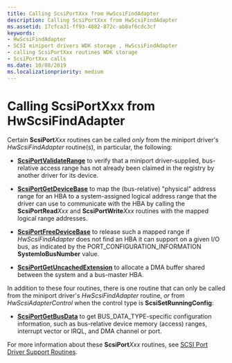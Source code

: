 ```yaml
---
title: Calling ScsiPortXxx from HwScsiFindAdapter
description: Calling ScsiPortXxx from HwScsiFindAdapter
ms.assetid: 17cfca31-ff93-4882-872c-ab8af6cdc3cf
keywords:
- HwScsiFindAdapter
- SCSI miniport drivers WDK storage , HwScsiFindAdapter
- calling ScsiPortXxx routines WDK storage
- ScsiPortXxx calls
ms.date: 10/08/2019
ms.localizationpriority: medium
---
```


# Calling ScsiPortXxx from HwScsiFindAdapter

Certain **ScsiPort**_Xxx_ routines can be called *only* from the miniport driver's *HwScsiFindAdapter* routine(s), in particular, the following:

- [**ScsiPortValidateRange**](https://docs.microsoft.com/windows-hardware/drivers/ddi/srb/nf-srb-scsiportvalidaterange) to verify that a miniport driver-supplied, bus-relative access range has not already been claimed in the registry by another driver for its device.

- [**ScsiPortGetDeviceBase**](https://docs.microsoft.com/windows-hardware/drivers/ddi/srb/nf-srb-scsiportgetdevicebase) to map the (bus-relative) "physical" address range for an HBA to a system-assigned logical address range that the driver can use to communicate with the HBA by calling the **ScsiPortRead**_Xxx_ and **ScsiPortWrite**_Xxx_ routines with the mapped logical range addresses.

- [**ScsiPortFreeDeviceBase**](https://docs.microsoft.com/windows-hardware/drivers/ddi/srb/nf-srb-scsiportfreedevicebase) to release such a mapped range if *HwScsiFindAdapter* does not find an HBA it can support on a given I/O bus, as indicated by the PORT\_CONFIGURATION\_INFORMATION **SystemIoBusNumber** value.

- [**ScsiPortGetUncachedExtension**](https://docs.microsoft.com/windows-hardware/drivers/ddi/srb/nf-srb-scsiportgetuncachedextension) to allocate a DMA buffer shared between the system and a bus-master HBA.

In addition to these four routines, there is one routine that can only be called from the miniport driver's *HwScsiFindAdapter* routine, *or* from *HwScsiAdapterControl* when the control type is **ScsiSetRunningConfig**:

- [**ScsiPortGetBusData**](https://docs.microsoft.com/windows-hardware/drivers/ddi/srb/nf-srb-scsiportgetbusdata) to get BUS_DATA_TYPE-specific configuration information, such as bus-relative device memory (access) ranges, interrupt vector or IRQL, and DMA channel or port.

For more information about these **ScsiPort**_Xxx_ routines, see [SCSI Port Driver Support Routines](scsi-port-driver-support-routines.md).
